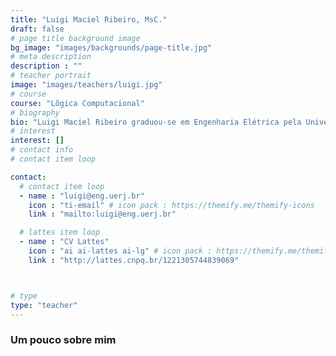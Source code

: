 ```yaml
---
title: "Luigi Maciel Ribeiro, MsC."
draft: false
# page title background image
bg_image: "images/backgrounds/page-title.jpg"
# meta description
description : ""
# teacher portrait
image: "images/teachers/luigi.jpg"
# course
course: "Lõgica Computacional"
# biography
bio: "Luigi Maciel Ribeiro graduou-se em Engenharia Elétrica pela Universidade do Estado do Rio de Janeiro (UERJ) em 2015, onde desenvolveu um Módulo Modbus Didático. Prosseguiu seus estudos com um Mestrado em Engenharia Eletrônica, também na UERJ, concluído em 2018, com uma tese sobre otimização na comunicação de tarefas em enxames de robôs. Aprimorando ainda mais sua trajetória acadêmica, iniciou seu Doutorado em Informática pela Universidade Federal do Rio de Janeiro (UFRJ) em 2022, ampliando seu conhecimento e especialização na área. Profissionalmente, Luigi acumulou experiência em diversas instituições. Atualmente, é Professor Assistente na UERJ e Professor Substituto na UFRJ, desempenhando um papel ativo no ambiente acadêmico. Além disso, atua como Desenvolvedor na DataGrupo (DG) desde 2020 e é colaborador e pesquisador na UERJ desde 2015."
# interest
interest: []
# contact info 
# contact item loop

contact:
  # contact item loop
  - name : "luigi@eng.uerj.br"
    icon : "ti-email" # icon pack : https://themify.me/themify-icons
    link : "mailto:luigi@eng.uerj.br"

  # lattes item loop
  - name : "CV Lattes"
    icon : "ai ai-lattes ai-lg" # icon pack : https://themify.me/themify-icons
    link : "http://lattes.cnpq.br/1221305744839069"



# type
type: "teacher"
---
```


### Um pouco sobre mim


